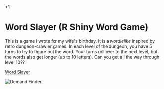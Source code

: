 +1

# Word Slayer (R Shiny Word Game)

This is a game I wrote for my wife's birthday. It is a *wordlelike* inspired by retro dungeon-crawler games. In each level of the dungeon, you have 5 turns to try to figure out the word. Your turns roll over to the next level, but the words also get longer (up to 10 letters). Can you get all the way through level 10??

[Word Slayer](https://g-econ.shinyapps.io/wordSlayer)

![Demand Finder](../files/Images/wordSlayer.png)
